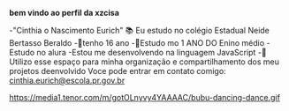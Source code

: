 **bem vindo ao perfil da xzcisa**

-"Cinthia o Nascimento Eurich"
📚 Eu estudo no colégio Estadual Neide Bertasso Beraldo 
-🎳tenho 16 ano 
-📘Estudo mo 1 ANO DO Enino médio
-Estudo no alura
-Estou me desenvolvendo na linguagem JavaScript
-🌻 Utilizo esse espaço para minha organização e compartilhamento dos meu projetos deenvolvido
Voce pode entrar em contato comigo:
cinthia.eurich@escola.pr.gov.br

https://media1.tenor.com/m/gotOLnyvy4YAAAAC/bubu-dancing-dance.gif
